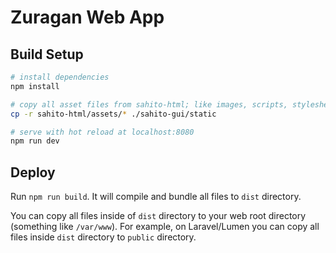 # Zuragan Web App

## Build Setup

``` bash
# install dependencies
npm install

# copy all asset files from sahito-html; like images, scripts, stylesheets to "static" directory
cp -r sahito-html/assets/* ./sahito-gui/static

# serve with hot reload at localhost:8080
npm run dev
```

## Deploy

Run `npm run build`. It will compile and bundle all files to `dist` directory.

You can copy all files inside of `dist` directory to your web root directory (something like `/var/www`).
For example, on Laravel/Lumen you can copy all files inside `dist` directory to `public` directory.
